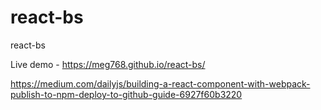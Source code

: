 # react-bs
react-bs


Live demo - https://meg768.github.io/react-bs/

https://medium.com/dailyjs/building-a-react-component-with-webpack-publish-to-npm-deploy-to-github-guide-6927f60b3220
